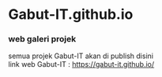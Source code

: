 # Gabut-IT.github.io
### web galeri projek  
semua projek Gabut-IT akan di publish disini <br>
link web Gabut-IT :  https://gabut-it.github.io/
